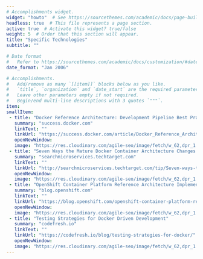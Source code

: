 ```yaml
---
# Accomplishments widget.
widget: "howto"  # See https://sourcethemes.com/academic/docs/page-builder/
headless: true  # This file represents a page section.
active: true  # Activate this widget? true/false
weight: 5  # Order that this section will appear.
title: "Specific Technologies"
subtitle: ""

# Date format
#   Refer to https://sourcethemes.com/academic/docs/customization/#date-format
date_format: "Jan 2006"

# Accomplishments.
#   Add/remove as many `[[item]]` blocks below as you like.
#   `title`, `organization` and `date_start` are the required parameters.
#   Leave other parameters empty if not required.
#   Begin/end multi-line descriptions with 3 quotes `"""`.
item:
smallItem: 
 - title: "Docker Reference Architecture: Development Pipeline Best Practices Using Docker"
   summary: "success.docker.com"
   linkText: ""
   linkUrl: "https://success.docker.com/article/Docker_Reference_Architecture-_Development_Pipeline_Best_Practices_Using_Docker_EE"
   openNewWindow: 
   image: "https://res.cloudinary.com/agile-seo/image/fetch/w_62,dpr_1.0,d_blank_am8gzx.png/https%3A%2F%2Flogo.clearbit.com%2Fsuccess.docker.com%3Fsize%3D250" 
 - title: "Seven Ways the Mature Docker Container Architecture Changes the Game"
   summary: "searchmicroservices.techtarget.com"
   linkText: ""
   linkUrl: "http://searchmicroservices.techtarget.com/tip/Seven-ways-the-mature-Docker-container-architecture-changes-the-game"
   openNewWindow: 
   image: "https://res.cloudinary.com/agile-seo/image/fetch/w_62,dpr_1.0,d_blank_am8gzx.png/https%3A%2F%2Flogo.clearbit.com%2Fsearchmicroservices.techtarget.com%3Fsize%3D250" 
 - title: "OpenShift Container Platform Reference Architecture Implementation Guides"
   summary: "blog.openshift.com"
   linkText: ""
   linkUrl: "https://blog.openshift.com/openshift-container-platform-reference-architecture-implementation-guides/"
   openNewWindow: 
   image: "https://res.cloudinary.com/agile-seo/image/fetch/w_62,dpr_1.0,d_blank_am8gzx.png/https%3A%2F%2Flogo.clearbit.com%2Fblog.openshift.com%3Fsize%3D250" 
 - title: "Testing Strategies for Docker Driven Development"
   summary: "codefresh.io"
   linkText: ""
   linkUrl: "https://codefresh.io/blog/testing-strategies-for-docker/"
   openNewWindow: 
   image: "https://res.cloudinary.com/agile-seo/image/fetch/w_62,dpr_1.0,d_blank_am8gzx.png/https%3A%2F%2Flogo.clearbit.com%2Fcodefresh.io%3Fsize%3D250" 
---
```

